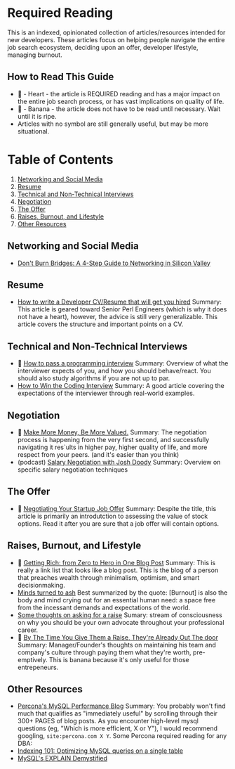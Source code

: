 # Required Reading

This is an indexed, opinionated collection of articles/resources intended for new developers. These articles focus on helping people navigate the entire job search ecosystem, deciding upon an offer, developer lifestyle, managing burnout. 

## How to Read This Guide
* 💓 - Heart - the article is REQUIRED reading and has a major impact on the entire job search process, or has vast implications on quality of life.
* 🍌 - Banana - the article does not have to be read until necessary. Wait until it is ripe.
* Articles with no symbol are still generally useful, but may be more situational.

# Table of Contents
1. [Networking and Social Media](#Networking-and-Social-Media)
2. [Resume](#Resume)
3. [Technical and Non-Technical Interviews](#Technical-and-Non-Technical-Interviews)
4. [Negotiation](#Negotiation)
5. [The Offer](#The-Offer)
6. [Raises, Burnout, and Lifestyle](#Raises-Burnout-and-Lifestyle)
7. [Other Resources](#Other-Resources)

## Networking and Social Media
* [Don't Burn Bridges: A 4-Step Guide to Networking in Silicon Valley](https://www.giftrocket.com/blog/dont-burn-bridges)

## Resume
* [How to write a Developer CV/Resume that will get you hired](www.slideshare.net/perlcareers/how-to-write-a-developer-cvrsum-that-will-get-you-hired) Summary: This article is geared toward Senior Perl Engineers (which is why it does not have a heart), however, the advice is still very generalizable. This article covers the structure and important points on a CV.

## Technical and Non-Technical Interviews
* 💓 [How to pass a programming interview](http://blog.triplebyte.com/how-to-pass-a-programming-interview) Summary: Overview of what the interviewer expects of you, and how you should behave/react. You should also study algorithms if you are not up to par. 
* [How to Win the Coding Interview](https://blog.devmastery.com/how-to-win-the-coding-interview-71ae7102d685#.z7f8gtc75) Summary: A good article covering the expectations of the interviewer through real-world examples.

## Negotiation
* 💓 [Make More Money, Be More Valued.](http://www.kalzumeus.com/2012/01/23/salary-negotiation/) Summary: The negotiation process is happening from the very first second, and successfully navigating it res`ults in higher pay, higher quality of life, and more respect from your peers. (and it's easier than you think)
* (podcast) [Salary Negotiation with Josh Doody](http://www.kalzumeus.com/2016/06/03/kalzumeus-podcast-episode-12-salary-negotiation-with-josh-doody/) Summary: Overview on specific salary negotiation techniques

## The Offer
* 🍌 [Negotiating Your Startup Job Offer](rob.by/2013/negotiating-your-startup-job-offer) Summary: Despite the title, this article is primarily an introdutction to assessing the value of stock options. Read it after you are sure that a job offer will contain options.

## Raises, Burnout, and Lifestyle
* 💓 [Getting Rich: from Zero to Hero in One Blog Post](www.mrmoneymustache.com/2013/02/22/getting-rich-from-zero-to-hero-in-one-blog-post/) Summary: This is really a link list that looks like a blog post. This is the blog of a person that preaches wealth through minimalism, optimism, and smart decisionmaking.  
* [Minds turned to ash](https://www.1843magazine.com/features/minds-turned-to-ash) Best summarized by the quote: [Burnout] is also the body and mind crying out for an essential human need: a space free from the incessant demands and expectations of the world.
* [Some thoughts on asking for a raise](http://heidiroizen.tumblr.com/post/100265592165/some-thoughts-on-asking-for-a-raise) Sumary: stream of consciousness on why you should be your own advocate throughout your professional career.
* 🍌 [By The Time You Give Them a Raise, They're Already Out The door](http://saastr.quora.com/By-The-Time-You-Give-Them-a-Raise-They%E2%80%99re-Already-Out-The-Door) Summary: Manager/Founder's thoughts on maintaining his team and company's culture through paying them what they're worth, pre-emptively. This is banana because it's only useful for those entrepeneurs.

## Other Resources
* [Percona's MySQL Performance Blog](https://www.percona.com/blog/) Summary: You probably won't find much that qualifies as "immediately useful" by scrolling through their 300+ PAGES of blog posts. As you encounter high-level mysql questions (eg, "Which is more efficient, X or Y"), I would recommend googling, `site:percona.com X Y`. Some Percona required reading for any DBA:
 * [Indexing 101: Optimizing MySQL queries on a single table](https://www.percona.com/blog/2015/04/27/indexing-101-optimizing-mysql-queries-on-a-single-table/)
 * [MySQL's EXPLAIN Demystified](https://www.youtube.com/watch?v=ZoLoIFW1H6g) 
